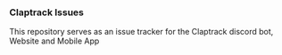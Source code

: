 ### Claptrack Issues

This repository serves as an issue tracker for the Claptrack discord bot, Website and Mobile App